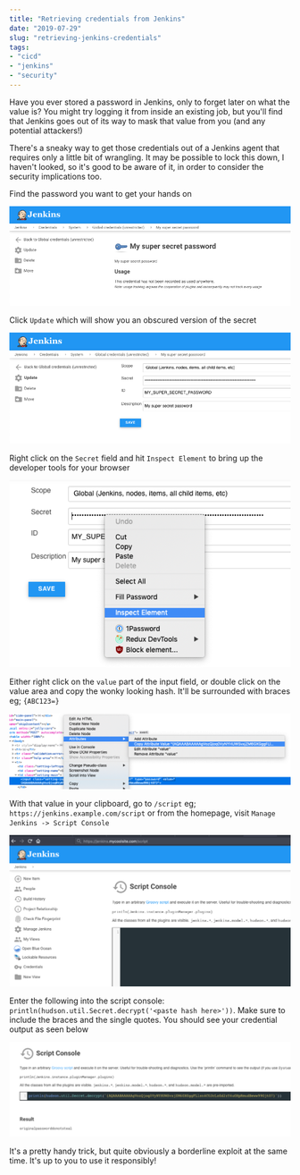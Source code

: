 ```yaml
---
title: "Retrieving credentials from Jenkins"
date: "2019-07-29"
slug: "retrieving-jenkins-credentials"
tags:
- "cicd"
- "jenkins"
- "security"
---
```


Have you ever stored a password in Jenkins, only to forget later on what the value is? You might try logging it from inside an existing job, but you'll find that Jenkins goes out of its way to mask that value from you (and any potential attackers!)

There's a sneaky way to get those credentials out of a Jenkins agent that requires only a little bit of wrangling. It may be possible to lock this down, I haven't looked, so it's good to be aware of it, in order to consider the security implications too.

Find the password you want to get your hands on

[![A screenshot of the Jenkins UI. It is showing the credentials section. It depicts a password entry called "My super secret password" although no actual credentials are visible.](credential-view.png)](credential-view.png)

Click `Update` which will show you an obscured version of the secret

[![A screenshot of the Jenkins UI progressed from the previous image. Metadata about the selected credential are visible such as scope, ID and description. There is a secret field but it just contains dots like any normal password field does, rather than the actual password text.](credential-update.png)](credential-update.png)

Right click on the `Secret` field and hit `Inspect Element` to bring up the developer tools for your browser

[![A screenshot of the Jenkins UI. The user has right clicked on the secret field of the credential metadata. Their browser context menu is visible, invoked by right clicking. The "Inspect Element" item is highlighted but not yet clicked.](inspect-element.png)](inspect-element.png)

Either right click on the `value` part of the input field, or double click on the value area and copy the wonky looking hash. It'll be surrounded with braces eg; `{ABC123=}`

[![A screenshot of the Firefox browser tools. The user has found the DOM node for the redacted input in the element selector pane. They have right clicked it, bringing up the browser context menu and have highlighted "Copy attribute alue" under the "Attributes" submenu.](credential-hash.png)](credential-hash.png)

With that value in your clipboard, go to `/script` eg; `https://jenkins.example.com/script` or from the homepage, visit `Manage Jenkins -> Script Console`

[![A screenshot of the Jenkins UI. It shows the "Script Console" page which lives under /script by default.](script-console.png)](script-console.png)

Enter the following into the script console: `println(hudson.util.Secret.decrypt('<paste hash here>'))`. Make sure to include the braces and the single quotes. You should see your credential output as seen below

[![A screenshot of the Jenkins Script Console UI. The user has pasted the copied input from the Firefox browser tools that was open in an earlier screenshot. This input has been wrapped in some Jenkins functions. Below the Script Console is an output area with the actual password of the credential that was previously redacted.](final-result.png)](final-result.png)

It's a pretty handy trick, but quite obviously a borderline exploit at the same time. It's up to you to use it responsibly!
